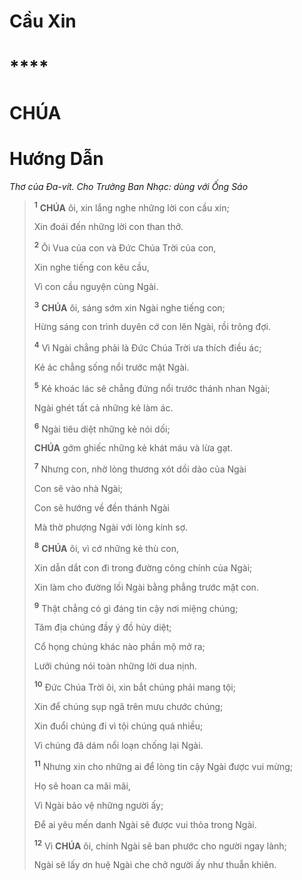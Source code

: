 # Cầu Xin

# \*\*\*\*

# CHÚA

# Hướng Dẫn

_Thơ của Đa-vít. Cho Trưởng Ban Nhạc: dùng với Ống Sáo_

> <sup><b>1</b></sup> **CHÚA** ôi, xin lắng nghe những lời con cầu xin;
>
> Xin đoái đến những lời con than thở.
>
> <sup><b>2</b></sup> Ôi Vua của con và Đức Chúa Trời của con,
>
> Xin nghe tiếng con kêu cầu,
>
> Vì con cầu nguyện cùng Ngài.
>
> <sup><b>3</b></sup> **CHÚA** ôi, sáng sớm xin Ngài nghe tiếng con;
>
> Hừng sáng con trình duyên cớ con lên Ngài, rồi trông đợi.
>
> <sup><b>4</b></sup> Vì Ngài chẳng phải là Đức Chúa Trời ưa thích điều ác;
>
> Kẻ ác chẳng sống nổi trước mặt Ngài.
>
> <sup><b>5</b></sup> Kẻ khoác lác sẽ chẳng đứng nổi trước thánh nhan Ngài;
>
> Ngài ghét tất cả những kẻ làm ác.
>
> <sup><b>6</b></sup> Ngài tiêu diệt những kẻ nói dối;
>
> **CHÚA** gớm ghiếc những kẻ khát máu và lừa gạt.
>
> <sup><b>7</b></sup> Nhưng con, nhờ lòng thương xót dồi dào của Ngài
>
> Con sẽ vào nhà Ngài;
>
> Con sẽ hướng về đền thánh Ngài
>
> Mà thờ phượng Ngài với lòng kính sợ.
>
> <sup><b>8</b></sup> **CHÚA** ôi, vì cớ những kẻ thù con,
>
> Xin dẫn dắt con đi trong đường công chính của Ngài;
>
> Xin làm cho đường lối Ngài bằng phẳng trước mặt con.
>
> <sup><b>9</b></sup> Thật chẳng có gì đáng tin cậy nơi miệng chúng;
>
> Tâm địa chúng đầy ý đồ hủy diệt;
>
> Cổ họng chúng khác nào phần mộ mở ra;
>
> Lưỡi chúng nói toàn những lời dua nịnh.
>
> <sup><b>10</b></sup> Đức Chúa Trời ôi, xin bắt chúng phải mang tội;
>
> Xin để chúng sụp ngã trên mưu chước chúng;
>
> Xin đuổi chúng đi vì tội chúng quá nhiều;
>
> Vì chúng đã dám nổi loạn chống lại Ngài.
>
> <sup><b>11</b></sup> Nhưng xin cho những ai để lòng tin cậy Ngài được vui mừng;
>
> Họ sẽ hoan ca mãi mãi,
>
> Vì Ngài bảo vệ những người ấy;
>
> Để ai yêu mến danh Ngài sẽ được vui thỏa trong Ngài.
>
> <sup><b>12</b></sup> Vì **CHÚA** ôi, chính Ngài sẽ ban phước cho người ngay lành;
>
> Ngài sẽ lấy ơn huệ Ngài che chở người ấy như thuẫn khiên.
